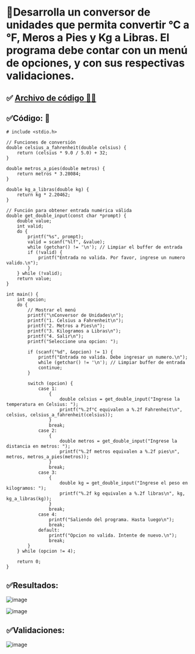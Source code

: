 # 🎯Desarrolla un conversor de unidades que permita convertir °C a °F, Meros a Pies y Kg a Libras. El programa debe contar con un menú de opciones, y con sus  respectivas validaciones. 
## ✅ [Archivo de código 📱🌐](https://drive.google.com/file/d/1QDd_MgQBB17Oc9Zamn_MC3djq1OnGhbA/view?usp=sharing)
## ✅Código: 🔽 
````
# include <stdio.h>

// Funciones de conversión
double celsius_a_fahrenheit(double celsius) {
    return (celsius * 9.0 / 5.0) + 32;
}

double metros_a_pies(double metros) {
    return metros * 3.28084;
}

double kg_a_libras(double kg) {
    return kg * 2.20462;
}

// Función para obtener entrada numérica válida
double get_double_input(const char *prompt) {
    double value;
    int valid;
    do {
        printf("%s", prompt);
        valid = scanf("%lf", &value);
        while (getchar() != '\n'); // Limpiar el buffer de entrada
        if (!valid) {
            printf("Entrada no valida. Por favor, ingrese un numero valido.\n");
        }
    } while (!valid);
    return value;
}

int main() {
    int opcion;
    do {
        // Mostrar el menú
        printf("\nConversor de Unidades\n");
        printf("1. Celsius a Fahrenheit\n");
        printf("2. Metros a Pies\n");
        printf("3. Kilogramos a Libras\n");
        printf("4. Salir\n");
        printf("Seleccione una opcion: ");
        
        if (scanf("%d", &opcion) != 1) {
            printf("Entrada no valida. Debe ingresar un numero.\n");
            while (getchar() != '\n'); // Limpiar buffer de entrada
            continue;
        }

        switch (opcion) {
            case 1:
                {
                    double celsius = get_double_input("Ingrese la temperatura en Celsius: ");
                    printf("%.2f°C equivalen a %.2f Fahrenheit\n", celsius, celsius_a_fahrenheit(celsius));
                }
                break;
            case 2:
                {
                    double metros = get_double_input("Ingrese la distancia en metros: ");
                    printf("%.2f metros equivalen a %.2f pies\n", metros, metros_a_pies(metros));
                }
                break;
            case 3:
                {
                    double kg = get_double_input("Ingrese el peso en kilogramos: ");
                    printf("%.2f kg equivalen a %.2f libras\n", kg, kg_a_libras(kg));
                }
                break;
            case 4:
                printf("Saliendo del programa. Hasta luego\n");
                break;
            default:
                printf("Opcion no valida. Intente de nuevo.\n");
                break;
        }
    } while (opcion != 4);
    
    return 0;
}

````
## ✅Resultados:
![image](https://github.com/user-attachments/assets/abdc1b48-4a19-441c-afa2-d850c4f16b2f)

![image](https://github.com/user-attachments/assets/0a520510-230a-4856-8e40-6a870b6682ad)


##  ✅Validaciones:
![image](https://github.com/user-attachments/assets/85020e12-e545-412e-8da6-25c26054088d)
